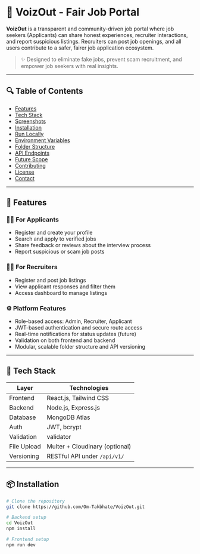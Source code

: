 # 🚀 VoizOut - Fair Job Portal

**VoizOut** is a transparent and community-driven job portal where job seekers (Applicants) can share honest experiences, recruiter interactions, and report suspicious listings. Recruiters can post job openings, and all users contribute to a safer, fairer job application ecosystem.

> ✨ Designed to eliminate fake jobs, prevent scam recruitment, and empower job seekers with real insights.

---

## 🔍 Table of Contents

- [Features](#-features)
- [Tech Stack](#-tech-stack)
- [Screenshots](#-screenshots)
- [Installation](#-installation)
- [Run Locally](#-run-locally)
- [Environment Variables](#-environment-variables)
- [Folder Structure](#-folder-structure)
- [API Endpoints](#-api-endpoints)
- [Future Scope](#-future-scope)
- [Contributing](#-contributing)
- [License](#-license)
- [Contact](#-contact)

---

## 🎯 Features

### 🧑‍💼 For Applicants
- Register and create your profile
- Search and apply to verified jobs
- Share feedback or reviews about the interview process
- Report suspicious or scam job posts

### 🧑‍💼 For Recruiters
- Register and post job listings
- View applicant responses and filter them
- Access dashboard to manage listings

### ⚙️ Platform Features
- Role-based access: Admin, Recruiter, Applicant
- JWT-based authentication and secure route access
- Real-time notifications for status updates (future)
- Validation on both frontend and backend
- Modular, scalable folder structure and API versioning

---

## 🧠 Tech Stack

| Layer       | Technologies |
|-------------|--------------|
| Frontend    | React.js, Tailwind CSS |
| Backend     | Node.js, Express.js |
| Database    | MongoDB Atlas |
| Auth        | JWT, bcrypt |
| Validation  | validator |
| File Upload | Multer + Cloudinary (optional) | (future planning)
| Versioning  | RESTful API under `/api/v1/` |

---



## 📦 Installation

```bash
# Clone the repository
git clone https://github.com/Om-Takbhate/VoizOut.git 

# Backend setup
cd VoizOut
npm install

# Frontend setup
npm run dev